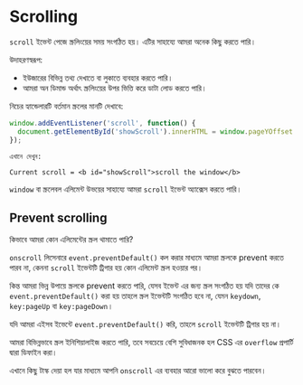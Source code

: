 # Scrolling

`scroll` ইভেন্ট পেজে স্ক্রলিংয়ের সময় সংগঠিত হয়। এটির সাহায্যে আমরা অনেক কিছু করতে পারি।

উদাহরণস্বরূপ:
- ইউজারের বিভিন্ন তথ্য দেখাতে বা লুকাতে ব্যবহার করতে পারি।
- আমরা অন ডিমান্ড অর্থাৎ স্ক্রলিংয়ের উপর ভিত্তি করে ডাটা লোড করতে পারি।

নিচের হ্যান্ডেলারটি বর্তমান স্ক্রলের মানটি দেখাবে:

```js autorun
window.addEventListener('scroll', function() {
  document.getElementById('showScroll').innerHTML = window.pageYOffset + 'px';
});
```

```online
এখানে দেখুন:

Current scroll = <b id="showScroll">scroll the window</b>
```

 `window` বা স্ক্রলেবল এলিমেন্ট উভয়ের সাহায্যে আমরা `scroll` ইভেন্ট অ্যাক্সেস করতে পারি।

## Prevent scrolling

কিভাবে আমরা কোন এলিমেন্টের স্ক্রল থামাতে পারি?

`onscroll` লিসেনারে `event.preventDefault()` কল করার মাধ্যমে আমরা স্ক্রলকে prevent করতে পারব না, কেননা `scroll` ইভেন্টটি ট্রিগার হয় কোন এলিমেন্ট স্ক্রল হওয়ার পর।

কিন্ত আমরা ভিন্ন উপায়ে স্ক্রলকে prevent করতে পারি, যেসব ইভেন্ট এর জন্য স্ক্রল সংগঠিত হয় যদি তাদের কে `event.preventDefault()` করা হয় তাহলে স্ক্রল ইভেন্টটি সংগঠিত হবে না, যেমন `keydown`, `key:pageUp` বা `key:pageDown`।

যদি আমরা এইসব ইভেন্টে `event.preventDefault()` করি, তাহলে `scroll` ইভেন্টটি ট্রিগার হয় না।

আমরা বিভিন্নভাবে স্ক্রল ইনিশিয়ালাইজ করতে পারি, তবে সবচেয়ে বেশি সুবিধাজনক হল CSS এর `overflow` প্রপার্টি দ্বারা ডিফাইন করা।

এখানে কিছু টাস্ক দেয়া হল যার মাধ্যমে আপনি `onscroll` এর ব্যবহার আরো ভালো করে বুঝতে পারবেন।
